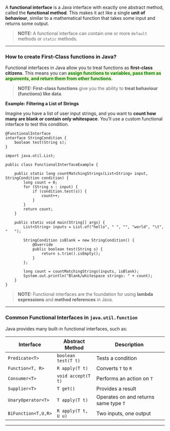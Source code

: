 
A **functional interface** is a Java interface with exactly one abstract method, called the **functional method**. This makes it act like a single **unit of behaviour**, similar to a mathematical function that takes some input and returns some output.

> **NOTE:** A functional interface can contain one or more `default` methods or `static` methods.

---
### How to create First-Class functions in Java?

Functional interfaces in Java allow you to treat functions as **first-class citizens**. This means you can <span style="color:green;font-weight:bold;background:beige;">assign functions to variables, pass them as arguments, and return them from other functions</span>.

> **NOTE:** **First-class functions** give you the ability to **treat behaviour (functions) like data**.

**Example: Filtering a List of Strings**

Imagine you have a list of user input strings, and you want to **count how many are blank or contain only whitespace**. You’ll use a custom functional interface to test this condition.

```
@FunctionalInterface
interface StringCondition {
    boolean test(String s);
}
```

```
import java.util.List;

public class FunctionalInterfaceExample {

    public static long countMatchingStrings(List<String> input, StringCondition condition) {
        long count = 0;
        for (String s : input) {
            if (condition.test(s)) {
                count++;
            }
        }
        return count;
    }

    public static void main(String[] args) {
        List<String> inputs = List.of("hello", " ", "", "world", "\t", "   ");

        StringCondition isBlank = new StringCondition() {
            @Override
            public boolean test(String s) {
                return s.trim().isEmpty();
            }
        };

        long count = countMatchingStrings(inputs, isBlank);
        System.out.println("Blank/whitespace strings: " + count);
    }
}
```

> **NOTE:** Functional interfaces are the foundation for using **lambda expressions** and **method references** in Java.

---
### Common Functional Interfaces in `java.util.function`

Java provides many built-in functional interfaces, such as:

| Interface           | Abstract Method     | Description                           |
| ------------------- | ------------------- | ------------------------------------- |
| `Predicate<T>`      | `boolean test(T t)` | Tests a condition                     |
| `Function<T, R>`    | `R apply(T t)`      | Converts `T` to `R`                   |
| `Consumer<T>`       | `void accept(T t)`  | Performs an action on `T`             |
| `Supplier<T>`       | `T get()`           | Provides a result                     |
| `UnaryOperator<T>`  | `T apply(T t)`      | Operates on and returns same type `T` |
| `BiFunction<T,U,R>` | `R apply(T t, U u)` | Two inputs, one output                |

---
